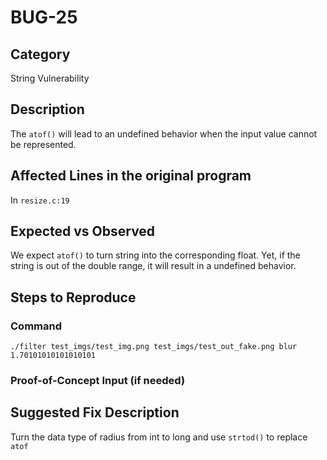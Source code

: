# BUG-25
## Category
String Vulnerability

## Description
The `atof()` will lead to an undefined behavior when the input value cannot be represented.

## Affected Lines in the original program
In `resize.c:19`

## Expected vs Observed
We expect `atof()` to turn string into the corresponding float. Yet, if the string is out of the double range, it will result in a undefined behavior.

## Steps to Reproduce

### Command

```
./filter test_imgs/test_img.png test_imgs/test_out_fake.png blur 1.70101010101010101
```

### Proof-of-Concept Input (if needed)


## Suggested Fix Description
Turn the data type of radius from int to long and use `strtod()` to replace `atof`
